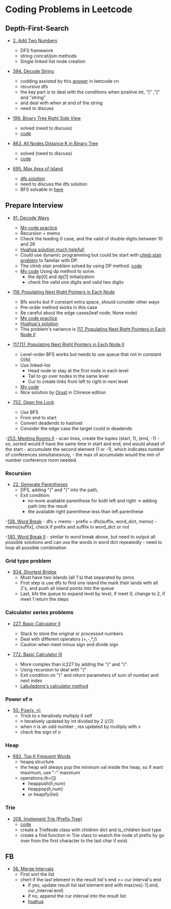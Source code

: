# Coding Problems in Leetcode

## Depth-First-Search
- [2. Add Two Numbers](https://leetcode.com/problems/add-two-numbers/)
    - DFS framework
    - string concat/join methods
    - Single linked-list node creation 

- [394. Decode String](https://leetcode.com/problems/decode-string/)
    - codding assisted by this [answer](https://leetcode-cn.com/problems/decode-string/solution/decode-string-fu-zhu-zhan-fa-di-gui-fa-by-jyd/) in leetcode cn
    - recursive dfs
    - the key part is to deal with the conditions when positive int, "[" ,"]" and "string"
    - and deal with when at end of the string
    - need to discuss

- [199. Binary Tree Right Side View](https://leetcode.com/problems/binary-tree-right-side-view/)
    - solved (need to discuss)
    - [code](./199_binary_tree_right_side_view.py)

- [863. All Nodes Distance K in Binary Tree](https://leetcode.com/problems/all-nodes-distance-k-in-binary-tree/)
    - solved (need to discuss)
    - [code](./863_all_nodes_distance_k_binary_tree.py)

- [695. Max Area of Island](https://leetcode.com/problems/max-area-of-island/)
    - [dfs solution](./695_max_area_island_dfs.py)
    - need to discuss the dfs solution
    - BFS solvable in [here](./695_Max_Area_of_Island_bfs.py) 
    
## Prepare Interview
- [91. Decode Ways](https://leetcode.com/problems/decode-ways/)
    - [My code practice](./91_decode_ways.py)
    - Recursion + memo 
    - Check the leading 0 case, and the valid of double digits between 10 and 26
    - [Huahua solution much helpful!](https://www.youtube.com/watch?v=OjEHST4SXfE)
    - Could use dynamic programming but could be start with [climb stair problem](https://leetcode.com/problems/climbing-stairs/) to familiar with DP.
    - The climb stair problem solved by using DP method. [code](./70_Climbing_Stairs.py)
    - [My code](./lc_91_decode_way_dp.py) Using dp method to solve.
        - the dp[0] and dp[1] initialization 
        - check the valid one digits and valid two digits

- [116. Populating Next Right Pointers in Each Node](https://leetcode.com/problems/populating-next-right-pointers-in-each-node/)
    - Bfs works but if constant extra space, should consider other ways
    - Pre-order method works in this case
    - Be careful about the edge cases(leaf node, None node)
    - [My code practice](./116_populate_next_right_pointer_each_node.py)
    - [Huahua's solution ](https://www.youtube.com/watch?v=YNu143ZN4qU)
    - This problem's variance is [117. Populating Next Right Pointers in Each Node II](https://leetcode.com/problems/populating-next-right-pointers-in-each-node-ii/)

- [117.117. Populating Next Right Pointers in Each Node II](https://leetcode.com/problems/populating-next-right-pointers-in-each-node-ii/)
    - Level-order BFS works but needs to use queue that not in constant O(N)
    - Use linked-list
        - Head node to stay at the first node in each level
        - Tail to go over nodes in the same level
        - Cur to create links from left to right in next level
    - [My code](./117_pop_next_right_point_tree2.py)
    - Nice solution by [Orust](https://leetcode-cn.com/problems/populating-next-right-pointers-in-each-node-ii/solution/117-tian-chong-mei-ge-jie-dian-de-xia-yi-ge-you-11/) in Chinese edition

- [752. Open the Lock](https://leetcode.com/problems/open-the-lock/)
    - Use BFS
    - From end to start
    - Convert deadends to hashset 
    - Consider the edge case the target could in deadends

-[253. Meeting Rooms II](https://leetcode.com/problems/meeting-rooms-ii/)
    - scan lines, create the tuples (start, 1), (end, -1)
    - so, sorted would if have the same time in start and end, end would ahead of the start 
    - accumulate the second element (1 or -1), which indicates number of conferences simultanesouly, 
    - the max of accumulate would the min of number conference room needed.

### Recursion
- [22. Generate Parentheses](https://leetcode.com/problems/generate-parentheses/)
    - DFS, adding "(" and ")" into the path,
    - Exit condition: 
        - no more available parenthese for both left and right -> adding path into the result
        - the  available right parenthese less than left parenthese 

-[139. Word Break](https://leetcode.com/problems/word-break/)
    - dfs + memo
    - prefix + dfs(suffix, word_dict, memo)
    - memo[suffix], check if prefix and suffiix in word_dict or not

-[140. Word Break II](https://leetcode.com/problems/word-break-ii/)
    - similar to word break above, but need to output all possible solutions and can use the words in word dict repeatedly
    - need to loop all possible combination  


### Grid type problem
- [934. Shortest Bridge](https://leetcode.com/problems/shortest-bridge/)
    - Must have two islands (all 1's) that separated by zeros
    - First step is use dfs to find one island the mark their lands with all 2's, and push all island points into the queue
    - Last, bfs the queue to expand level by level, if meet 0, change to 2, if meet 1 return the steps    


### Calculator series problems
- [227. Basic Calculator II](https://leetcode.com/problems/basic-calculator-ii/)
    - Stack to store the original or processed numbers
    - Deal with different operators (+,-,*,/)
    - Caution when meet minus sign and divide sign 

- [772. Basic Calculator III](https://leetcode.com/problems/basic-calculator-iii/)
    - More complex than lc227 by adding the "(" and ")".
    - Using recursion to deal with "(" 
    - Exit condition on ")" and return parameters of sum of number and next index 
    - [Labuladong's calculator method](https://mp.weixin.qq.com/s?__biz=MzAxODQxMDM0Mw==&mid=2247484903&idx=1&sn=184beaad36a71c9a8dd93c41a8ba74ac&chksm=9bd7fbefaca072f9beccff92a715d92ee90f46c297277eec10c322bc5ccd053460da6afb76c2&scene=21#wechat_redirect)


### Power of n
- [50. Pow(x, n)](https://leetcode.com/problems/powx-n/)
    - Trick to x iteratively multiply it self 
    - n iteratively updated by int divided by 2 (//2)
    - when n is an odd number , res updated by multiply with x
    - check the sign of n 

### Heap
- [692. Top K Frequent Words](https://leetcode.com/problems/top-k-frequent-words/)
    - heapq structure
    - the heap will always pop the mininum val inside the heap, so if want maximum, use "-" maximum
    - operations:(h=[])
        - heappush(h,num)
        - heappop(h,num)
        - or heapify(list)

### Trie
- [208. Implement Trie (Prefix Tree)](https://leetcode.com/problems/implement-trie-prefix-tree/)
    - [code](./208_implement_trie_node.py)
    - create a TrieNode class with children dict and is_children bool type 
    - create a find function in Trie class to search the node of prefix by go over from the first character to the last char if exist.


## FB
- [56. Merge Intervals](https://leetcode.com/problems/merge-intervals/)
    - First sort the list
    - chert if the last'element in the result list's end >= cur interval's end
        - if yes, update result list last'element end with max(res[-1].end, cur_interval.end)
        - if no, append the cur interval into the result list
        - [huahua](https://www.youtube.com/watch?v=6tLHjei-f0I)